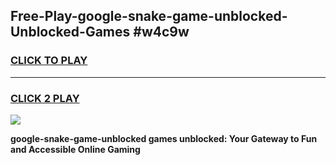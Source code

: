 
## Free-Play-google-snake-game-unblocked-Unblocked-Games #w4c9w
<h3>
<a href="https://news.freeplayer.one?title=google-snake-game-unblocked&ref=8M">CLICK TO PLAY</a></h3>
<hr>

<h3>
<a href="https://news.freeplayer.one?title=google-snake-game-unblocked&ref=8M">CLICK 2 PLAY</a>
  
</h3>

<a href="https://news.freeplayer.one?title=google-snake-game-unblocked&ref=8M"><img src="https://clearcache.store/games.png"></a>


**google-snake-game-unblocked games unblocked: Your Gateway to Fun and Accessible Online Gaming**
